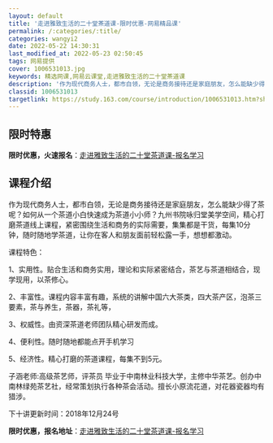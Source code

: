 ```yaml
---
layout: default
title: '走进雅致生活的二十堂茶道课-限时优惠-网易精品课'
permalink: /:categories/:title/
categories: wangyi2
date: 2022-05-22 14:30:31
last_modified_at: 2022-05-23 02:50:45
tags: 网易提供
cover: 1006531013.jpg
keywords: 精选网课,网易云课堂,走进雅致生活的二十堂茶道课
description: '作为现代商务人士，都市白领，无论是商务接待还是家庭朋友，怎么能缺少得了茶呢？如何从一个茶道小白快速成为茶道小小师？九州书'
classid: 1006531013
targetlink: https://study.163.com/course/introduction/1006531013.htm?share=1&shareId=1025206652&utm_campaign=share&utm_medium=iphoneShare&utm_source=&utm_u=1025206652
---
```


## 限时特惠

**限时优惠，火速报名**：[走进雅致生活的二十堂茶道课-报名学习](https://study.163.com/course/introduction/1006531013.htm?share=1&shareId=1025206652&utm_campaign=share&utm_medium=iphoneShare&utm_source=&utm_u=1025206652)

## 课程介绍

作为现代商务人士，都市白领，无论是商务接待还是家庭朋友，怎么能缺少得了茶呢？如何从一个茶道小白快速成为茶道小小师？九州书院咏归堂美学空间，精心打磨茶道线上课程，紧密围绕生活和商务的实际需要，集集都是干货，每集10分钟，随时随地学茶道，让你在客人和朋友面前轻松露一手，想想都激动。



课程特色：

1、实用性。贴合生活和商务实用，理论和实际紧密结合，茶艺与茶道相结合，现学现用，以茶修心。

2、丰富性。课程内容丰富有趣，系统的讲解中国六大茶类，四大茶产区，泡茶三要素，茶与养生，茶器，茶礼等，

3、权威性。由资深茶道老师团队精心研发而成。

4、便利性。随时随地都能点开手机学习

5、经济性。精心打磨的茶道课程，每集不到5元。



子涵老师:高级茶艺师，评茶员  毕业于中南林业科技大学，主修中华茶艺。创办中南林绿苑茶艺社，经常策划执行各种茶会活动。擅长小原流花道，对花器瓷器均有猎涉。



下十讲更新时间：2018年12月24号

**限时优惠，报名地址**：[走进雅致生活的二十堂茶道课-报名学习](https://study.163.com/course/introduction/1006531013.htm?share=1&shareId=1025206652&utm_campaign=share&utm_medium=iphoneShare&utm_source=&utm_u=1025206652)

